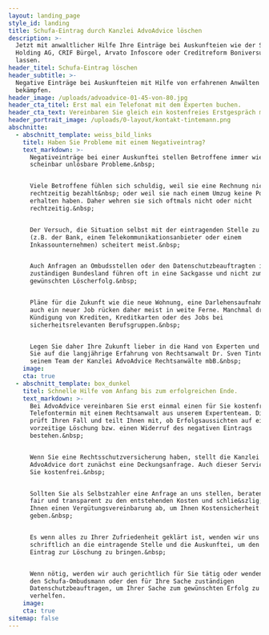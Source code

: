 ```yaml
---
layout: landing_page
style_id: landing
title: Schufa-Eintrag durch Kanzlei AdvoAdvice löschen
description: >-
  Jetzt mit anwaltlicher Hilfe Ihre Einträge bei Auskunfteien wie der Schufa
  Holding AG, CRIF Bürgel, Arvato Infoscore oder Creditreform Boniversum löschen
  lassen.
header_titel: Schufa-Eintrag löschen
header_subtitle: >-
  Negative Einträge bei Auskunfteien mit Hilfe von erfahrenen Anwälten
  bekämpfen.
header_image: /uploads/advoadvice-01-45-von-80.jpg
header_cta_titel: Erst mal ein Telefonat mit dem Experten buchen.
header_cta_text: Vereinbaren Sie gleich ein kostenfreies Erstgespräch mit unseren Experten.
header_portrait_image: /uploads/0-layout/kontakt-tintemann.png
abschnitte:
  - abschnitt_template: weiss_bild_links
    titel: Haben Sie Probleme mit einem Negativeintrag?
    text_markdown: >-
      Negativeinträge bei einer Auskunftei stellen Betroffene immer wieder vor
      scheinbar unlösbare Probleme.&nbsp;


      Viele Betroffene fühlen sich schuldig, weil sie eine Rechnung nicht
      rechtzeitig bezahlt&nbsp; oder weil sie nach einem Umzug keine Post
      erhalten haben. Daher wehren sie sich oftmals nicht oder nicht
      rechtzeitig.&nbsp;


      Der Versuch, die Situation selbst mit der eintragenden Stelle zu klären
      (z.B. der Bank, einem Telekommunikationsanbieter oder einem
      Inkassounternehmen) scheitert meist.&nbsp;


      Auch Anfragen an Ombudsstellen oder den Datenschutzbeauftragten im jeweils
      zuständigen Bundesland führen oft in eine Sackgasse und nicht zum
      gewünschten Löscherfolg.&nbsp;


      Pläne für die Zukunft wie die neue Wohnung, eine Darlehensaufnahme oder
      auch ein neuer Job rücken daher meist in weite Ferne. Manchmal drohen die
      Kündigung von Krediten, Kreditkarten oder des Jobs bei
      sicherheitsrelevanten Berufsgruppen.&nbsp;


      Legen Sie daher Ihre Zukunft lieber in die Hand von Experten und vertrauen
      Sie auf die langjährige Erfahrung von Rechtsanwalt Dr. Sven Tintemann und
      seinem Team der Kanzlei AdvoAdvice Rechtsanwälte mbB.&nbsp;
    image:
    cta: true
  - abschnitt_template: box_dunkel
    titel: Schnelle Hilfe vom Anfang bis zum erfolgreichen Ende.
    text_markdown: >-
      Bei AdvoAdvice vereinbaren Sie erst einmal einen für Sie kostenfreien
      Telefontermin mit einem Rechtsanwalt aus unserem Expertenteam. Dieser
      prüft Ihren Fall und teilt Ihnen mit, ob Erfolgsaussichten auf eine
      vorzeitige Löschung bzw. einen Widerruf des negativen Eintrags
      bestehen.&nbsp;


      Wenn Sie eine Rechtsschutzversicherung haben, stellt die Kanzlei
      AdvoAdvice dort zunächst eine Deckungsanfrage. Auch dieser Service ist für
      Sie kostenfrei.&nbsp;


      Sollten Sie als Selbstzahler eine Anfrage an uns stellen, beraten wir Sie
      fair und transparent zu den entstehenden Kosten und schlie&szlig;en mit
      Ihnen einen Vergütungsvereinbarung ab, um Ihnen Kostensicherheit zu
      geben.&nbsp;


      Es wenn alles zu Ihrer Zufriedenheit geklärt ist, wenden wir uns
      schriftlich an die eintragende Stelle und die Auskunftei, um den negativen
      Eintrag zur Löschung zu bringen.&nbsp;


      Wenn nötig, werden wir auch gerichtlich für Sie tätig oder wenden uns an
      den Schufa-Ombudsmann oder den für Ihre Sache zuständigen
      Datenschutzbeauftragen, um Ihrer Sache zum gewünschten Erfolg zu
      verhelfen.
    image:
    cta: true
sitemap: false
---
```

